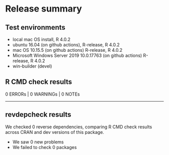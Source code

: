 # Release summary

## Test environments

* local mac OS install, R 4.0.2
* ubuntu 16.04 (on github actions), R-release, R 4.0.2
* mac OS 10.15.5 (on github actions) R-release, R 4.0.2
* Microsoft Windows Server 2019 10.0.17763 (on github actions) R-release, R 4.0.2
* win-builder (devel)

## R CMD check results

0 ERRORs | 0 WARNINGs | 0 NOTEs

----

## revdepcheck results

We checked 0 reverse dependencies, comparing R CMD check results across CRAN and dev versions of this package.

 * We saw 0 new problems
 * We failed to check 0 packages
